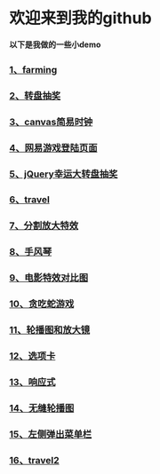 # 欢迎来到我的github

**以下是我做的一些小demo**

### [1、farming](https://lzp7757.github.io/farming/ '种田') 

### [2、转盘抽奖](https://lzp7757.github.io/转盘抽奖/ '转盘抽奖') 

### [3、canvas简易时钟](https://lzp7757.github.io/canvas简易时钟/)

### [4、网易游戏登陆页面](https://lzp7757.github.io/game/)

### [5、jQuery幸运大转盘抽奖](https://lzp7757.github.io/jQuery幸运大转盘抽奖/)

### [6、travel](https://lzp7757.github.io/travel/)

### [7、分割放大特效](https://lzp7757.github.io/分割放大特效/)

### [8、手风琴](https://lzp7757.github.io/手风琴/)

### [9、电影特效对比图](https://lzp7757.github.io/电影特效对比图/)

### [10、贪吃蛇游戏](https://lzp7757.github.io/贪吃蛇/)

### [11、轮播图和放大镜](https://lzp7757.github.io/轮播图和放大镜/)

### [12、选项卡](https://lzp7757.github.io/选项卡/)

### [13、响应式](https://lzp7757.github.io/响应式/)

### [14、无缝轮播图](https://lzp7757.github.io/无缝轮播图/)

### [15、左侧弹出菜单栏](https://lzp7757.github.io/左侧弹出菜单栏/)

### [16、travel2](https://lzp7757.github.io/TRAVEL2/)